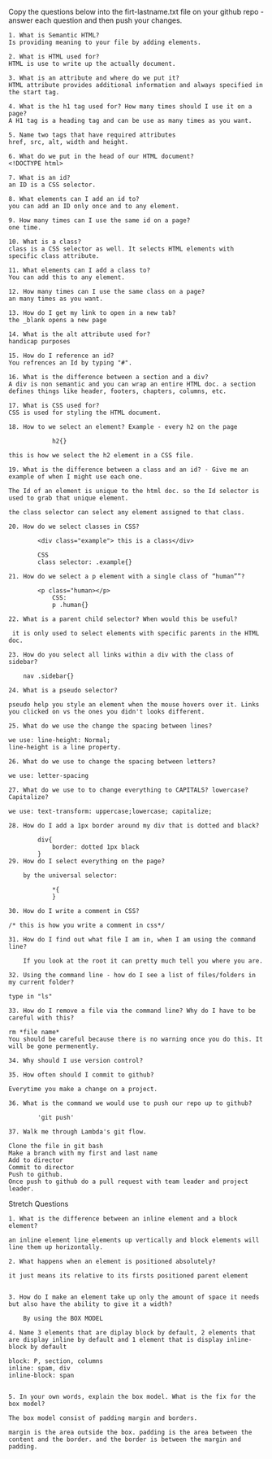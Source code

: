 Copy the questions below into the firt-lastname.txt file on your github repo - answer each question and then push your changes. 

    1. What is Semantic HTML? 
    Is providing meaning to your file by adding elements. 

    2. What is HTML used for? 
    HTML is use to write up the actually document.

    3. What is an attribute and where do we put it?
    HTML attribute provides additional information and always specified in the start tag.

    4. What is the h1 tag used for? How many times should I use it on a page?
    A H1 tag is a heading tag and can be use as many times as you want.

    5. Name two tags that have required attributes
    href, src, alt, width and height.

    6. What do we put in the head of our HTML document? 
    <!DOCTYPE html>

    7. What is an id? 
    an ID is a CSS selector.

    8. What elements can I add an id to? 
    you can add an ID only once and to any element. 

    9. How many times can I use the same id on a page? 
    one time.

    10. What is a class? 
    class is a CSS selector as well. It selects HTML elements with specific class attribute.

    11. What elements can I add a class to?
    You can add this to any element.

    12. How many times can I use the same class on a page? 
    an many times as you want.

    13. How do I get my link to open in a new tab?
    the _blank opens a new page 

    14. What is the alt attribute used for? 
    handicap purposes

    15. How do I reference an id?
    You refrences an Id by typing "#".

    16. What is the difference between a section and a div?
    A div is non semantic and you can wrap an entire HTML doc. a section defines things like header, footers, chapters, columns, etc.

    17. What is CSS used for? 
    CSS is used for styling the HTML document.

    18. How to we select an element? Example - every h2 on the page

                h2{}

    this is how we select the h2 element in a CSS file.

    19. What is the difference between a class and an id? - Give me an example of when I might use each one.
    
    The Id of an element is unique to the html doc. so the Id selector is used to grab that unique element.

    the class selector can select any element assigned to that class.

    20. How do we select classes in CSS?

            <div class="example"> this is a class</div>

            CSS
            class selector: .example{}

    21. How do we select a p element with a single class of “human””?

            <p class="human></p>
                CSS:
                p .human{}

    22. What is a parent child selector? When would this be useful?

     it is only used to select elements with specific parents in the HTML doc.

    23. How do you select all links within a div with the class of sidebar?

        nav .sidebar{}

    24. What is a pseudo selector?

    pseudo help you style an element when the mouse hovers over it. Links you clicked on vs the ones you didn't looks different.

    25. What do we use the change the spacing between lines?

    we use: line-height: Normal;
    line-height is a line property.

    26. What do we use to change the spacing between letters?

    we use: letter-spacing

    27. What do we use to to change everything to CAPITALS? lowercase? Capitalize?

    we use: text-transform: uppercase;lowercase; capitalize;

    28. How do I add a 1px border around my div that is dotted and black?

            div{
                border: dotted 1px black
            }
    29. How do I select everything on the page? 

        by the universal selector:

                *{
                }

    30. How do I write a comment in CSS?

    /* this is how you write a comment in css*/

    31. How do I find out what file I am in, when I am using the command line? 

        If you look at the root it can pretty much tell you where you are.

    32. Using the command line - how do I see a list of files/folders in my current folder?

    type in "ls"

    33. How do I remove a file via the command line? Why do I have to be careful with this? 

    rm *file name*
    You should be careful because there is no warning once you do this. It will be gone permenently.

    34. Why should I use version control? 

    35. How often should I commit to github?

    Everytime you make a change on a project.

    36. What is the command we would use to push our repo up to github? 
    
            'git push'

    37. Walk me through Lambda's git flow. 

    Clone the file in git bash
    Make a branch with my first and last name
    Add to director
    Commit to director
    Push to github.
    Once push to github do a pull request with team leader and project leader.

Stretch Questions

    1. What is the difference between an inline element and a block element?

    an inline element line elements up vertically and block elements will line them up horizontally.

    2. What happens when an element is positioned absolutely?

    it just means its relative to its firsts positioned parent element


    3. How do I make an element take up only the amount of space it needs but also have the ability to give it a width? 

        By using the BOX MODEL

    4. Name 3 elements that are diplay block by default, 2 elements that are display inline by default and 1 element that is display inline-block by default

    block: P, section, columns
    inline: spam, div
    inline-block: span
    

    5. In your own words, explain the box model. What is the fix for the box model?

    The box model consist of padding margin and borders.

    margin is the area outside the box. padding is the area between the content and the border. and the border is between the margin and padding. 


